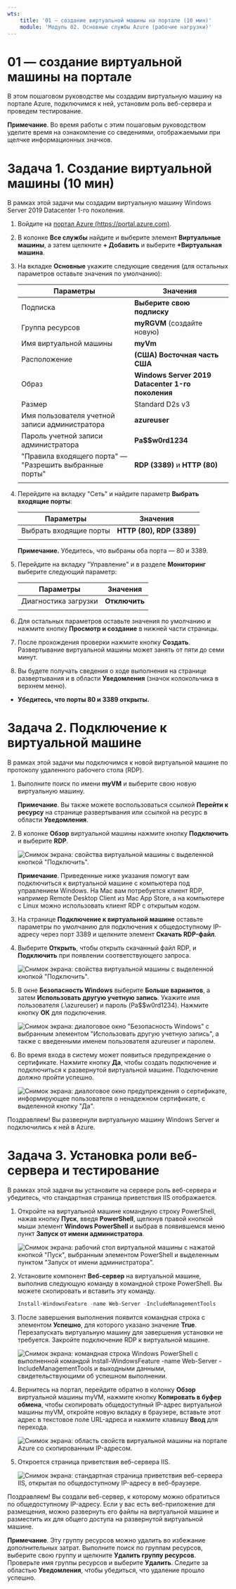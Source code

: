 ```yaml
---
wts:
    title: '01 — создание виртуальной машины на портале (10 мин)'
    module: 'Модуль 02. Основные службы Azure (рабочие нагрузки)'
---
```

# 01 — создание виртуальной машины на портале

В этом пошаговом руководстве мы создадим виртуальную машину на портале Azure, подключимся к ней, установим роль веб-сервера и проведем тестирование. 

**Примечание**. Во время работы с этим пошаговым руководством уделите время на ознакомление со сведениями, отображаемыми при щелчке информационных значков. 

# Задача 1. Создание виртуальной машины (10 мин)

В рамках этой задачи мы создадим виртуальную машину Windows Server 2019 Datacenter 1-го поколения. 

1. Войдите на [портал Azure (https://portal.azure.com)](https://portal.azure.com?azure-portal=true).

2. В колонке **Все службы** найдите и выберите элемент **Виртуальные машины**, а затем щелкните **+ Добавить** и выберите **+Виртуальная машина**.

3. На вкладке **Основные** укажите следующие сведения (для остальных параметров оставьте значения по умолчанию):

    | Параметры | Значения |
    |  -- | -- |
    | Подписка | **Выберите свою подписку**|
    | Группа ресурсов | **myRGVM** (создайте новую) |
    | Имя виртуальной машины | **myVm** |
    | Расположение | **(США) Восточная часть США**|
    | Образ | **Windows Server 2019 Datacenter 1-го поколения**|
    | Размер | Standard D2s v3|
    | Имя пользователя учетной записи администратора | **azureuser** |
    | Пароль учетной записи администратора | **Pa$$w0rd1234**|
    | "Правила входящего порта" — "Разрешить выбранные порты" | **RDP (3389)** и **HTTP (80)**|
    | | |

4. Перейдите на вкладку "Сеть" и найдите параметр **Выбрать входящие порты**:

    | Параметры | Значения |
    | -- | -- |
    | Выбрать входящие порты | **HTTP (80), RDP (3389)**|
    | | |

    **Примечание.** Убедитесь, что выбраны оба порта — 80 и 3389.

5. Перейдите на вкладку "Управление" и в разделе **Мониторинг** выберите следующий параметр:

    | Параметры | Значения |
    | -- | -- |
    | Диагностика загрузки | **Отключить**|
    | | |

6. Для остальных параметров оставьте значения по умолчанию и нажмите кнопку **Просмотр и создание** в нижней части страницы.

7. После прохождения проверки нажмите кнопку **Создать**. Развертывание виртуальной машины может занять от пяти до семи минут.

8. Вы будете получать сведения о ходе выполнения на странице развертывания и в области **Уведомления** (значок колокольчика в верхнем меню).

* **Убедитесь, что порты 80 и 3389 открыты.**

# Задача 2. Подключение к виртуальной машине

В рамках этой задачи мы подключимся к новой виртуальной машине по протоколу удаленного рабочего стола (RDP). 

1. Выполните поиск по имени **myVM** и выберите свою новую виртуальную машину.

    **Примечание**. Вы также можете воспользоваться ссылкой **Перейти к ресурсу** на странице развертывания или ссылкой на ресурс в области **Уведомления**.

2. В колонке **Обзор** виртуальной машины нажмите кнопку **Подключить** и выберите **RDP**.

    ![Снимок экрана: свойства виртуальной машины с выделенной кнопкой "Подключить".](../images/0101.png)

    **Примечание**. Приведенные ниже указания помогут вам подключиться к виртуальной машине с компьютера под управлением Windows. На Mac вам потребуется клиент RDP, например Remote Desktop Client из Mac App Store, а на компьютере с Linux можно использовать клиент RDP с открытым кодом.

2. На странице **Подключение к виртуальной машине** оставьте параметры по умолчанию для подключения к общедоступному IP-адресу через порт 3389 и щелкните элемент **Скачать RDP-файл**.

3. Выберите **Открыть**, чтобы открыть скачанный файл RDP, и **Подключить** при появлении соответствующего запроса. 

    ![Снимок экрана: свойства виртуальной машины с выделенной кнопкой "Подключить". ](../images/0102.png)

4. В окне **Безопасность Windows** выберите **Больше вариантов**, а затем **Использовать другую учетную запись**. Укажите имя пользователя (.\azureuser) и пароль (Pa$$w0rd1234). Нажмите кнопку **ОК** для подключения.

    ![Снимок экрана: диалоговое окно "Безопасность Windows" с выбранным элементом "Использовать другую учетную запись", а также с введенными именем пользователя azureuser и паролем.](../images/0103.png)

5. Во время входа в систему может появиться предупреждение о сертификате. Нажмите кнопку **Да**, чтобы создать подключение и подключиться к развернутой виртуальной машине. Подключение должно пройти успешно.

    ![Снимок экрана: диалоговое окно предупреждения о сертификате, информирующее пользователя о ненадежном сертификате, с выделенной кнопку "Да". ](../images/0104.png)

Поздравляем! Вы развернули виртуальную машину Windows Server и подключились к ней в Azure.

# Задача 3. Установка роли веб-сервера и тестирование

В рамках этой задачи вы установите на сервере роль веб-сервера и убедитесь, что стандартная страница приветствия IIS отображается.

1. Откройте на виртуальной машине командную строку PowerShell, нажав кнопку **Пуск**, введя **PowerShell**, щелкнув правой кнопкой мыши элемент **Windows PowerShell** и выбрав в появившемся меню пункт **Запуск от имени администратора**.

    ![Снимок экрана: рабочий стол виртуальной машины с нажатой кнопкой "Пуск", выбранным элементом PowerShell и выделенным пунктом "Запуск от имени администратора".](../images/0105.png)

2. Установите компонент **Веб-сервер** на виртуальной машине, выполнив следующую команду в командной строке PowerShell. Вы можете скопировать и вставить эту команду.

    ```PowerShell
    Install-WindowsFeature -name Web-Server -IncludeManagementTools
    ```
  
3. После завершения выполнения появится командная строка с элементом **Успешно**, для которого указано значение **True**. Перезапускать виртуальную машину для завершения установки не требуется. Закройте подключение RDP к виртуальной машине.

    ![Снимок экрана: командная строка Windows PowerShell с выполненной командой Install-WindowsFeature -name Web-Server -IncludeManagementTools и выходными данными, свидетельствующими об успешном выполнении.](../images/0106.png)

4. Вернитесь на портал, перейдите обратно в колонку **Обзор** виртуальной машины myVM, нажмите кнопку **Копировать в буфер обмена**, чтобы скопировать общедоступный IP-адрес виртуальной машины myVM, откройте новую вкладку в браузере, вставьте этот адрес в текстовое поле URL-адреса и нажмите клавишу **Ввод** для перехода.

    ![Снимок экрана: область свойств виртуальной машины на портале Azure со скопированным IP-адресом.](../images/0107.png)

5. Откроется страница приветствия веб-сервера IIS.

    ![Снимок экрана: стандартная страница приветствия веб-сервера IIS, открытая по общедоступному IP-адресу в веб-браузере.](../images/0108.png)

Поздравляем! Вы создали веб-сервер, к которому можно обратиться по общедоступному IP-адресу. Если у вас есть веб-приложение для размещения, можно развернуть его файлы на виртуальной машине и разместить их для общего доступа на развернутой виртуальной машине.


**Примечание**. Эту группу ресурсов можно удалить во избежание дополнительных затрат. Выполните поиск по группам ресурсов, выберите свою группу и щелкните **Удалить группу ресурсов**. Проверьте имя группы ресурсов и выберите **Удалить**. Следите за областью **Уведомления**, чтобы убедиться, что удаление прошло успешно. 
